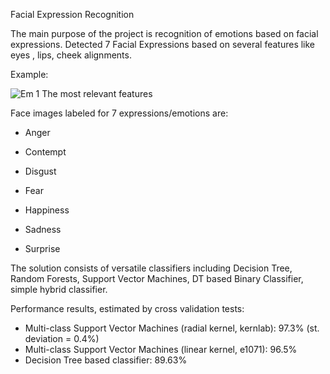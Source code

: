Facial Expression Recognition

  
The main purpose of the project is recognition of emotions based on facial expressions. Detected 7 Facial Expressions based on several features like eyes , lips, cheek alignments.

Example:

![Em 1  The most relevant features](https://github.com/KattaAkki/Facial-Expression-Detection/assets/71118330/9cb27d71-dc2e-4128-a6b7-c09a3ca03db9)


Face images labeled for 7 expressions/emotions are:

* Anger
  
* Contempt
  
* Disgust
  
* Fear
  
* Happiness
  
* Sadness
  
* Surprise

The solution consists of versatile classifiers including Decision Tree, Random Forests, Support Vector Machines, DT based Binary Classifier, simple hybrid classifier.

Performance results, estimated by cross validation tests: 

* Multi-class Support Vector Machines (radial kernel, kernlab): 97.3% (st. deviation = 0.4%)
* Multi-class Support Vector Machines (linear kernel, e1071): 96.5%
* Decision Tree based classifier: 89.63% 
